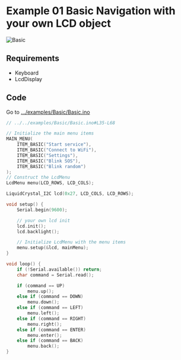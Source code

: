 # Example 01 Basic Navigation with your own LCD object

![Basic](https://i.imgur.com/nViET8b.gif)

## Requirements

- Keyboard
- LcdDisplay

## Code

Go to [.../examples/Basic/Basic.ino](https://github.com/forntoh/LcdMenu/tree/master/examples/Basic/Basic.ino)

```cpp
// ../../examples/Basic/Basic.ino#L35-L68

// Initialize the main menu items
MAIN_MENU(
    ITEM_BASIC("Start service"),
    ITEM_BASIC("Connect to WiFi"),
    ITEM_BASIC("Settings"),
    ITEM_BASIC("Blink SOS"),
    ITEM_BASIC("Blink random")
);
// Construct the LcdMenu
LcdMenu menu(LCD_ROWS, LCD_COLS);

LiquidCrystal_I2C lcd(0x27, LCD_COLS, LCD_ROWS);

void setup() {
    Serial.begin(9600);

    // your own lcd init
    lcd.init();
    lcd.backlight();

    // Initialize LcdMenu with the menu items
    menu.setup(&lcd, mainMenu);
}

void loop() {
    if (!Serial.available()) return;
    char command = Serial.read();

    if (command == UP)
        menu.up();
    else if (command == DOWN)
        menu.down();
    else if (command == LEFT)
        menu.left();
    else if (command == RIGHT)
        menu.right();
    else if (command == ENTER)
        menu.enter();
    else if (command == BACK)
        menu.back();
}
```

